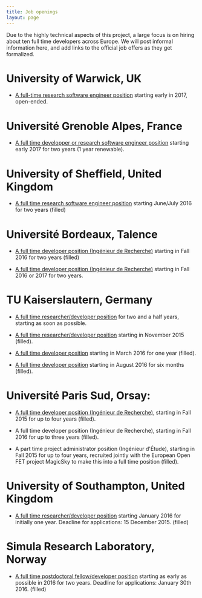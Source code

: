 ```yaml
---
title: Job openings
layout: page
---
```


Due to the highly technical aspects of this project, a large focus is
on hiring about ten full time developers across Europe. We will post
informal information here, and add links to the official job offers as
they get formalized.

# University of Warwick, UK

- [A full-time research software engineer
  position](http://opendreamkit.org/2016/12/22/RSE-position-warwick/)
  starting early in 2017, open-ended.

# Université Grenoble Alpes, France

-
  [A full time developper or research software engineer position](http://opendreamkit.org/2016/07/09/position-grenoble/)
  starting early 2017 for two years (1 year renewable).

# University of Sheffield, United Kingdom

- [A full time research software engineer position](http://www.jobs.ac.uk/job/ANT812/research-software-engineer/) starting June/July 2016 for two years (filled)

# Université Bordeaux, Talence

- [A full time developer position (Ingénieur de Recherche)](http://opendreamkit.org/2015/05/29/developer-position-bordeaux) starting in Fall 2016 for two years (filled)

- [A full time developer position (Ingénieur de Recherche)](http://opendreamkit.org/2016/06/28/developer-position2-bordeaux)
  starting in Fall 2016 or 2017 for two years.

# TU Kaiserslautern, Germany

- [A full time researcher/developer position](http://opendreamkit.org/2016/12/15/developer-position-kaiserslautern)
  for two and a half years, starting as soon as possible.

- [A full time researcher/developer position](http://opendreamkit.org/2015/07/01/developer-position-kaiserslautern)
  starting in November 2015 (filled).

- [A full time developer position](http://opendreamkit.org/2015/07/01/developer-position2-kaiserslautern)
  starting in March 2016 for one year (filled).

- [A full time developer position](http://opendreamkit.org/2016/05/02/developer-position3-kaiserslautern)
  starting in August 2016 for six months (filled).

# Université Paris Sud, Orsay:

- [A full time developer position (Ingénieur de Recherche)](http://opendreamkit.org/2015/05/22/developer-position-paris-sud),
  starting in Fall 2015 for up to four years (filled).

- A full time developer position (Ingénieur de Recherche), starting
  in Fall 2016 for up to three years (filled).

- A part time project administrator position (Ingénieur d'Étude),
  starting in Fall 2015 for up to four years, recruited jointly with
  the European Open FET project MagicSky to make this into a full time
  position (filled).


# University of Southampton, United Kingdom

- [A full time researcher/developer position](https://jobs.soton.ac.uk/Vacancy.aspx?ref=657815AK)
  starting January 2016 for initially one year. Deadline for applications: 15 December 2015. (filled)


# Simula Research Laboratory, Norway

- [A full time postdoctoral fellow/developer position](http://m.finn.no/job/fulltime/ad.html?finnkode=69302480&orgId=274233842&ref=fas)
  starting as early as possible in 2016 for two years. Deadline for
  applications: January 30th 2016. (filled)
